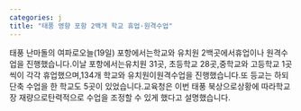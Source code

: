 ```yaml
---
categories: j
title: "태풍 영향 포항 2백개 학교 휴업·원격수업"
---
```

태풍 난마돌의 여파로오늘(19일) 포항에서는학교와 유치원 2백곳에서휴업이나 원격수업을 진행했습니다.이날 포항에서는유치원 31곳, 초등학교 28곳,중학교와 고등학교 1곳씩이 각각 휴업했으며,134개 학교와 유치원이원격수업을 진행했습니다.또 등교는 하되단축 수업을 한 학교도 5곳이 있었습니다.교육청은 이번 태풍 북상으로상황에 따라학교장 재량으로탄력적으로 수업을 조정할 수 있게 했다고 설명했습니다.